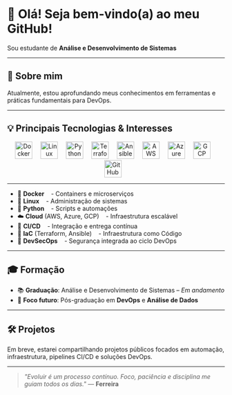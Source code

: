 

# 👋 Olá! Seja bem-vindo(a) ao meu GitHub!

Sou estudante de **Análise e Desenvolvimento de Sistemas** 

---

## 🚀 Sobre mim

Atualmente, estou aprofundando meus conhecimentos em ferramentas e práticas fundamentais para DevOps.

---

## 💡 Principais Tecnologias & Interesses

<p align="center">
  <!-- Docker -->
  <img src="https://cdn.jsdelivr.net/npm/simple-icons@v10/icons/docker.svg" alt="Docker" width="40" style="margin-right:15px"/>
  <!-- Linux -->
  <img src="https://cdn.jsdelivr.net/npm/simple-icons@v10/icons/linux.svg" alt="Linux" width="40" style="margin-right:15px"/>
  <!-- Python -->
  <img src="https://cdn.jsdelivr.net/npm/simple-icons@v10/icons/python.svg" alt="Python" width="40" style="margin-right:15px"/>
  <!-- Terraform -->
  <img src="https://cdn.jsdelivr.net/npm/simple-icons@v10/icons/terraform.svg" alt="Terraform" width="40" style="margin-right:15px"/>
  <!-- Ansible -->
  <img src="https://cdn.jsdelivr.net/npm/simple-icons@v10/icons/ansible.svg" alt="Ansible" width="40" style="margin-right:15px"/>
  <!-- AWS -->
  <img src="https://cdn.jsdelivr.net/npm/simple-icons@v10/icons/amazonaws.svg" alt="AWS" width="40" style="margin-right:15px"/>
  <!-- Azure -->
  <img src="https://cdn.jsdelivr.net/npm/simple-icons@v10/icons/microsoftazure.svg" alt="Azure" width="40" style="margin-right:15px"/>
  <!-- GCP -->
  <img src="https://cdn.jsdelivr.net/npm/simple-icons@v10/icons/googlecloud.svg" alt="GCP" width="40" style="margin-right:15px"/>
  <!-- GitHub -->
  <img src="https://cdn.jsdelivr.net/npm/simple-icons@v10/icons/github.svg" alt="GitHub" width="40" style="margin-right:15px"/>
</p>

---

- 🐳 **Docker** &nbsp;&nbsp; - Containers e microserviços  
- 🐧 **Linux** &nbsp;&nbsp; - Administração de sistemas  
- 🐍 **Python** &nbsp;&nbsp; - Scripts e automações  
- ☁️ **Cloud** (AWS, Azure, GCP) &nbsp;&nbsp; - Infraestrutura escalável  
- 🔁 **CI/CD** &nbsp;&nbsp; - Integração e entrega contínua  
- 🧰 **IaC** (Terraform, Ansible) &nbsp;&nbsp; - Infraestrutura como Código  
- 🔐 **DevSecOps** &nbsp;&nbsp; - Segurança integrada ao ciclo DevOps  

---

## 🎓 Formação

- 📚 **Graduação**: Análise e Desenvolvimento de Sistemas – *Em andamento*
- 🎯 **Foco futuro**: Pós-graduação em **DevOps** e **Análise de Dados**

---

## 🛠️ Projetos

Em breve, estarei compartilhando projetos públicos focados em automação, infraestrutura, pipelines CI/CD e soluções DevOps.

---

> _"Evoluir é um processo contínuo. Foco, paciência e disciplina me guiam todos os dias."_ — **Ferreira**
